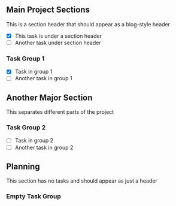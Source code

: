 ## Main Project Sections
This is a section header that should appear as a blog-style header

- [x] This task is under a section header
- [ ] Another task under section header

### Task Group 1
- [x] Task in group 1
- [ ] Another task in group 1

## Another Major Section
This separates different parts of the project

### Task Group 2
- [ ] Task in group 2
- [ ] Another task in group 2

## Planning
This section has no tasks and should appear as just a header

### Empty Task Group
